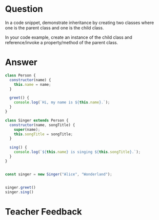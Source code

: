 # Question
In a code snippet, demonstrate inheritance by creating two classes where one is the parent class and one is the child class.

In your code example, create an instance of the child class and reference/invoke a property/method of the parent class.

# Answer
```js
class Person {
  constructor(name) {
    this.name = name;
  }

  greet() {
    console.log(`Hi, my name is ${this.name}.`);
  }
}

class Singer extends Person {
  constructor(name, songTitle) {
    super(name); 
    this.songTitle = songTitle;
  }

  sing() {
    console.log(`${this.name} is singing ${this.songTitle}.`);
  }
}


const singer = new Singer("Alice", "Wonderland");


singer.greet()
singer.sing()
```

# Teacher Feedback